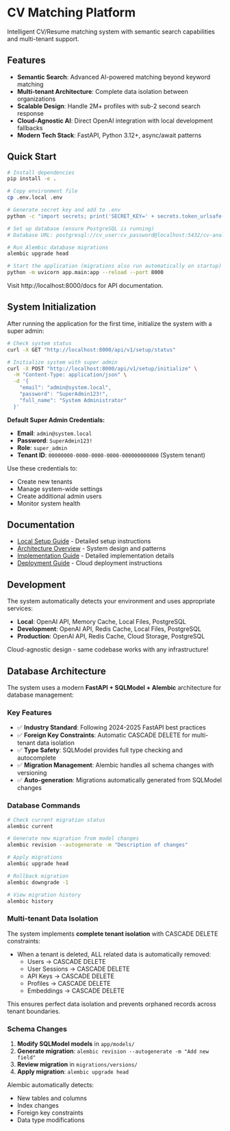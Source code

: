 # CV Matching Platform

Intelligent CV/Resume matching system with semantic search capabilities and multi-tenant support.

## Features

- **Semantic Search**: Advanced AI-powered matching beyond keyword matching
- **Multi-tenant Architecture**: Complete data isolation between organizations  
- **Scalable Design**: Handle 2M+ profiles with sub-2 second search response
- **Cloud-Agnostic AI**: Direct OpenAI integration with local development fallbacks
- **Modern Tech Stack**: FastAPI, Python 3.12+, async/await patterns

## Quick Start

```bash
# Install dependencies
pip install -e .

# Copy environment file
cp .env.local .env

# Generate secret key and add to .env
python -c "import secrets; print('SECRET_KEY=' + secrets.token_urlsafe(32))"

# Set up database (ensure PostgreSQL is running)
# Database URL: postgresql://cv_user:cv_password@localhost:5432/cv-analytic

# Run Alembic database migrations
alembic upgrade head

# Start the application (migrations also run automatically on startup)
python -m uvicorn app.main:app --reload --port 8000
```

Visit http://localhost:8000/docs for API documentation.

## System Initialization

After running the application for the first time, initialize the system with a super admin:

```bash
# Check system status
curl -X GET "http://localhost:8000/api/v1/setup/status"

# Initialize system with super admin
curl -X POST "http://localhost:8000/api/v1/setup/initialize" \
  -H "Content-Type: application/json" \
  -d '{
    "email": "admin@system.local",
    "password": "SuperAdmin123!",
    "full_name": "System Administrator"
  }'
```

**Default Super Admin Credentials:**
- **Email**: `admin@system.local`
- **Password**: `SuperAdmin123!`
- **Role**: `super_admin`
- **Tenant ID**: `00000000-0000-0000-0000-000000000000` (System tenant)

Use these credentials to:
- Create new tenants
- Manage system-wide settings
- Create additional admin users
- Monitor system health

## Documentation

- [Local Setup Guide](docs/LOCAL_SETUP.md) - Detailed setup instructions
- [Architecture Overview](docs/ARCHITECTURE_SOLUTION.md) - System design and patterns
- [Implementation Guide](docs/implementation-guide.md) - Detailed implementation details
- [Deployment Guide](docs/deployment-guide.md) - Cloud deployment instructions

## Development

The system automatically detects your environment and uses appropriate services:
- **Local**: OpenAI API, Memory Cache, Local Files, PostgreSQL
- **Development**: OpenAI API, Redis Cache, Local Files, PostgreSQL
- **Production**: OpenAI API, Redis Cache, Cloud Storage, PostgreSQL

Cloud-agnostic design - same codebase works with any infrastructure!

## Database Architecture

The system uses a modern **FastAPI + SQLModel + Alembic** architecture for database management:

### Key Features
- ✅ **Industry Standard**: Following 2024-2025 FastAPI best practices
- ✅ **Foreign Key Constraints**: Automatic CASCADE DELETE for multi-tenant data isolation
- ✅ **Type Safety**: SQLModel provides full type checking and autocomplete
- ✅ **Migration Management**: Alembic handles all schema changes with versioning
- ✅ **Auto-generation**: Migrations automatically generated from SQLModel changes

### Database Commands

```bash
# Check current migration status
alembic current

# Generate new migration from model changes
alembic revision --autogenerate -m "Description of changes"

# Apply migrations
alembic upgrade head

# Rollback migration
alembic downgrade -1

# View migration history
alembic history
```

### Multi-tenant Data Isolation

The system implements **complete tenant isolation** with CASCADE DELETE constraints:

- When a tenant is deleted, ALL related data is automatically removed:
  - Users → CASCADE DELETE
  - User Sessions → CASCADE DELETE  
  - API Keys → CASCADE DELETE
  - Profiles → CASCADE DELETE
  - Embeddings → CASCADE DELETE

This ensures perfect data isolation and prevents orphaned records across tenant boundaries.

### Schema Changes

1. **Modify SQLModel models** in `app/models/`
2. **Generate migration**: `alembic revision --autogenerate -m "Add new field"`
3. **Review migration** in `migrations/versions/`
4. **Apply migration**: `alembic upgrade head`

Alembic automatically detects:
- New tables and columns
- Index changes
- Foreign key constraints
- Data type modifications